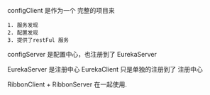 configClient 是作为一个 完整的项目来

    1. 服务发现
    2. 配置发现
    3. 提供了restFul 服务
 
configServer 是配置中心，也注册到了 EurekaServer

EurekaServer 是注册中心
EurekaClient 只是单独的注册到了   注册中心


RibbonClient + RibbonServer 在一起使用.


